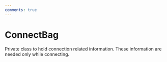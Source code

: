 ```yaml
---
comments: true
---
```

# ConnectBag

Private class to hold connection related information. These information are needed only while connecting. 


